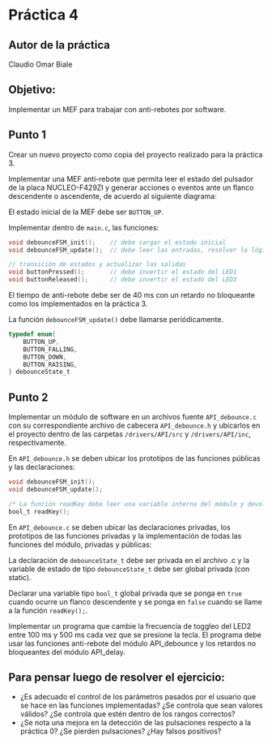 # Práctica 4

## Autor de la práctica

Claudio Omar Biale

## Objetivo:

Implementar un MEF para trabajar con anti-rebotes por software. 

## Punto 1

Crear un nuevo proyecto como copia del proyecto realizado para la práctica 3.

Implementar una MEF anti-rebote que permita leer el estado del pulsador de la placa NUCLEO-F429ZI y generar acciones o eventos ante un flanco descendente o ascendente, de acuerdo al siguiente diagrama:

El estado inicial de la MEF debe ser `BUTTON_UP`.

Implementar dentro de `main.c`, las funciones:

```c
void debounceFSM_init();	// debe cargar el estado inicial
void debounceFSM_update();	// debe leer las entradas, resolver la lógica de

// transición de estados y actualizar las salidas
void buttonPressed();		// debe invertir el estado del LED1
void buttonReleased();		// debe invertir el estado del LED3 
```

El tiempo de anti-rebote debe ser de 40 ms con un retardo no bloqueante como los implementados en la práctica 3.

La función `debounceFSM_update()` debe llamarse periódicamente.

```c
typedef enum{
	BUTTON_UP,
	BUTTON_FALLING,
	BUTTON_DOWN,
	BUTTON_RAISING,
} debounceState_t
```

## Punto 2

Implementar un módulo de software en un archivos fuente `API_debounce.c` con su correspondiente archivo de cabecera `API_debounce.h` y ubicarlos en el proyecto dentro de  las carpetas `/drivers/API/src` y `/drivers/API/inc`, respectivamente.

En `API_debounce.h` se deben ubicar los prototipos de las funciones públicas y las declaraciones:

```c
void debounceFSM_init();
void debounceFSM_update();

/* La función readKey debe leer una variable interna del módulo y devolver true o false si la tecla fue presionada. Si devuelve true, debe resetear (poner en false) el estado de la variable.*/
bool_t readKey();
```

En `API_debounce.c` se deben ubicar las declaraciones privadas, los prototipos de las funciones privadas y la implementación de todas las funciones del módulo, privadas y públicas:

La declaración de `debounceState_t` debe ser privada en el archivo .c y la variable de estado de tipo `debounceState_t` debe ser global privada (con static).

Declarar una variable tipo `bool_t` global privada que se ponga en `true` cuando ocurre un flanco descendente y se ponga en `false` cuando se llame a la función `readKey();`.

Implementar un programa que cambie la frecuencia de toggleo del LED2 entre 100 ms y 500 ms cada vez que se presione la tecla.  El programa debe usar las funciones anti-rebote del módulo API_debounce y los retardos no bloqueantes del módulo API_delay.

## Para pensar luego de resolver el ejercicio:

- ¿Es adecuado el control de los parámetros pasados por el usuario que se hace en las funciones implementadas? ¿Se controla que sean valores válidos? ¿Se controla que estén dentro de los rangos correctos?
- ¿Se nota una mejora en la detección de las pulsaciones respecto a la práctica 0? ¿Se pierden pulsaciones? ¿Hay falsos positivos?
